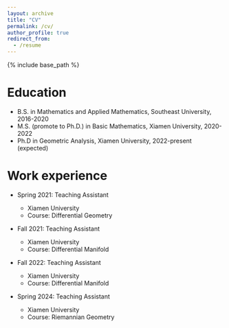 ```yaml
---
layout: archive
title: "CV"
permalink: /cv/
author_profile: true
redirect_from:
  - /resume
---
```


{% include base_path %}

Education
======
* B.S. in Mathematics and Applied Mathematics, Southeast University, 2016-2020
* M.S. (promote to Ph.D.) in Basic Mathematics, Xiamen University, 2020-2022
* Ph.D in Geometric Analysis, Xiamen University, 2022-present (expected)

Work experience
======
* Spring 2021: Teaching Assistant
  * Xiamen University
  * Course: Differential Geometry

* Fall 2021: Teaching Assistant
  * Xiamen University
  * Course: Differential Manifold

* Fall 2022: Teaching Assistant
  * Xiamen University
  * Course: Differential Manifold
 
* Spring 2024: Teaching Assistant
  * Xiamen University
  * Course: Riemannian Geometry


